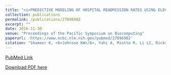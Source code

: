 ```yaml
---
title: "<i>PREDICTIVE MODELING OF HOSPITAL READMISSION RATES USING ELECTRONIC MEDICAL RECORD-WIDE MACHINE LEARNING: A CASE-STUDY USING MOUNT SINAI HEART FAILURE COHORT</i>"
collection: publications
permalink: /publications/27896982
excerpt: "" 
date: 2016-11-30
venue: "Proceedings of the Pacific Symposium on Biocomputing"
paperurl: 'https://www.ncbi.nlm.nih.gov/pubmed/27896982'
citation: "Shameer K, <b>Johnson KW</b>, Yahi A, Miotto R, Li LI, Ricks D, Jebakaran J, Kovatch P, Sengupta PP, Gelijns S, Moskovitz A, Darrow B, David DL, Kasarskis A, Tatonetti NP, Pinney S, Dudley JT. Pac Symp Biocomput. 2017;22:276-287. doi: 10.1142/9789813207813_0027. PubMed ID: 27896982"
---
```


[PubMed Link](https://www.ncbi.nlm.nih.gov/pubmed/27896982)

[Download PDF here](https://kippjohnson.com/files/27896982.pdf)

<script type='text/javascript' src='https://d1bxh8uas1mnw7.cloudfront.net/assets/embed.js'></script>
<div class='altmetric-embed' data-badge-type="medium-donut" data-pmid="27896982" data-hide-no-mentions="true" data-hide-less-than="2" class="altmetric-embed"></div>
